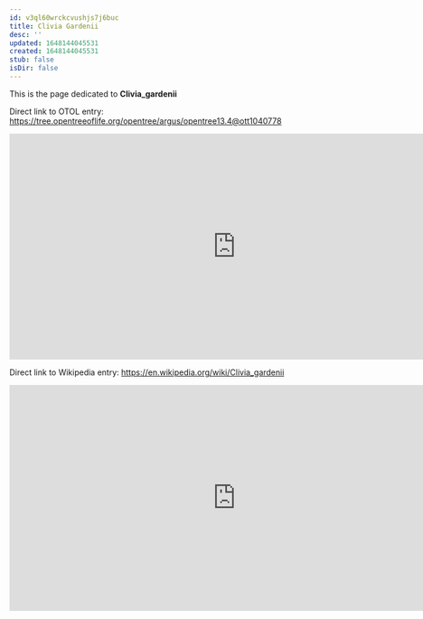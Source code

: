 ```yaml
---
id: v3ql60wrckcvushjs7j6buc
title: Clivia Gardenii
desc: ''
updated: 1648144045531
created: 1648144045531
stub: false
isDir: false
---
```

This is the page dedicated to **Clivia_gardenii**


Direct link to OTOL entry: https://tree.opentreeoflife.org/opentree/argus/opentree13.4@ott1040778



<html>
    <body>
    <iframe src="https://tree.opentreeoflife.org/opentree/argus/opentree13.4@ott1040778"
    width="800" height="400" frameborder="0" allowfullscreen> </iframe>
    </body>
</html>
    


Direct link to Wikipedia entry: https://en.wikipedia.org/wiki/Clivia_gardenii



<html>
    <body>
    <iframe src="https://en.wikipedia.org/wiki/Clivia_gardenii"
    width="800" height="400" frameborder="0" allowfullscreen> </iframe>
    </body>
</html>
    
